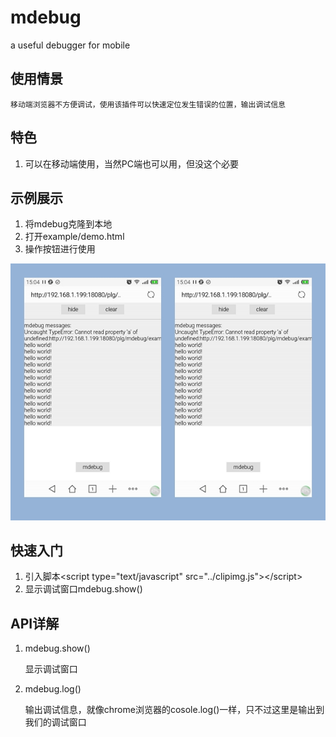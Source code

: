 # mdebug
a useful debugger for mobile

## 使用情景

    移动端浏览器不方便调试，使用该插件可以快速定位发生错误的位置，输出调试信息

## 特色

1. 可以在移动端使用，当然PC端也可以用，但没这个必要


## 示例展示

1. 将mdebug克隆到本地
2. 打开example/demo.html
3. 操作按钮进行使用

![image](https://github.com/ghking1/mdebug/raw/master/example/demo.jpg)

## 快速入门

1. 引入脚本\<script type="text/javascript" src="../clipimg.js"\>\</script\>
2. 显示调试窗口mdebug.show()

## API详解

1. mdebug.show()

    显示调试窗口

2. mdebug.log()
    
    输出调试信息，就像chrome浏览器的cosole.log()一样，只不过这里是输出到我们的调试窗口

